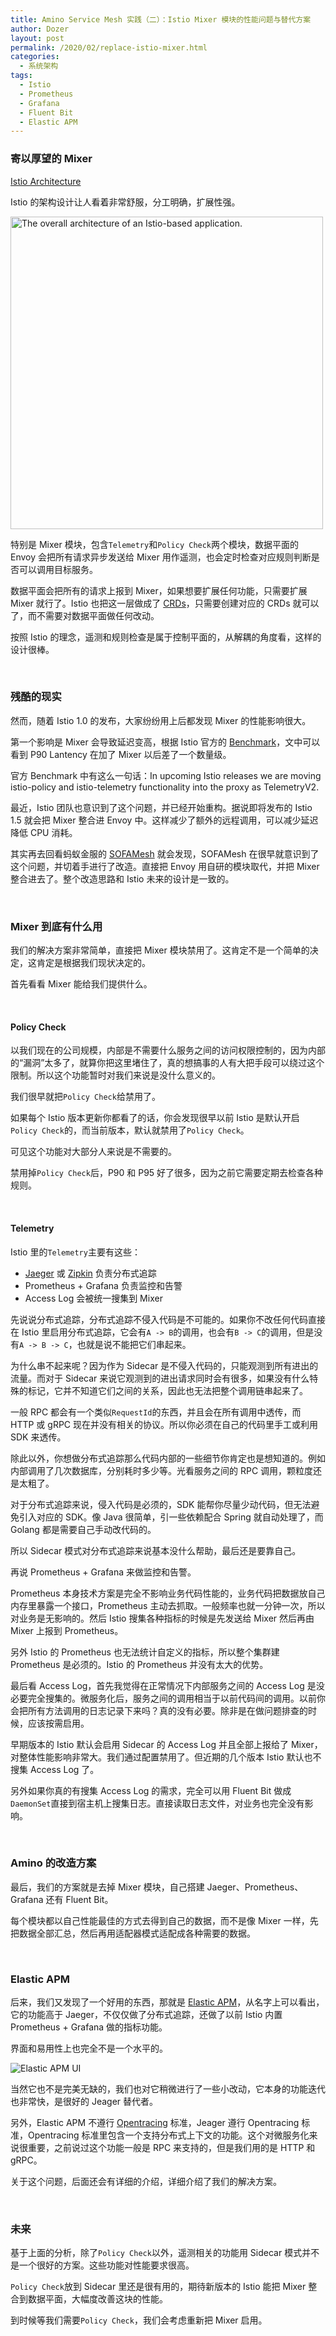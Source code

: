 ```yaml
---
title: Amino Service Mesh 实践（二）：Istio Mixer 模块的性能问题与替代方案
author: Dozer
layout: post
permalink: /2020/02/replace-istio-mixer.html
categories:
  - 系统架构
tags:
  - Istio
  - Prometheus
  - Grafana
  - Fluent Bit
  - Elastic APM
---
```


### 寄以厚望的 Mixer

[Istio Architecture](https://istio.io/docs/ops/deployment/architecture/)

Istio 的架构设计让人看着非常舒服，分工明确，扩展性强。

<img width="500" src="/uploads/2020/02/istio-arch.svg" alt="The overall architecture of an Istio-based application.">

特别是 Mixer 模块，包含`Telemetry`和`Policy Check`两个模块，数据平面的 Envoy 会把所有请求异步发送给 Mixer 用作遥测，也会定时检查对应规则判断是否可以调用目标服务。

数据平面会把所有的请求上报到 Mixer，如果想要扩展任何功能，只需要扩展 Mixer 就行了。Istio 也把这一层做成了 [CRDs](https://kubernetes.io/docs/concepts/extend-kubernetes/api-extension/custom-resources/)，只需要创建对应的 CRDs 就可以了，而不需要对数据平面做任何改动。

按照 Istio 的理念，遥测和规则检查是属于控制平面的，从解耦的角度看，这样的设计很棒。

<!--more-->

&nbsp;

### 残酷的现实

然而，随着 Istio 1.0 的发布，大家纷纷用上后都发现 Mixer 的性能影响很大。

第一个影响是 Mixer 会导致延迟变高，根据 Istio 官方的 [Benchmark](https://istio.io/docs/ops/deployment/performance-and-scalability/)，文中可以看到 P90 Lantency 在加了 Mixer 以后差了一个数量级。

官方 Benchmark 中有这么一句话：In upcoming Istio releases we are moving istio-policy and istio-telemetry functionality into the proxy as TelemetryV2.

最近，Istio 团队也意识到了这个问题，并已经开始重构。据说即将发布的 Istio 1.5 就会把 Mixer 整合进 Envoy 中。这样减少了额外的远程调用，可以减少延迟降低 CPU 消耗。

其实再去回看蚂蚁金服的 [SOFAMesh](https://www.sofastack.tech/projects/sofa-mesh/overview/) 就会发现，SOFAMesh 在很早就意识到了这个问题，并切着手进行了改造。直接把 Envoy 用自研的模块取代，并把 Mixer 整合进去了。整个改造思路和 Istio 未来的设计是一致的。

&nbsp;

### Mixer 到底有什么用

我们的解决方案非常简单，直接把 Mixer 模块禁用了。这肯定不是一个简单的决定，这肯定是根据我们现状决定的。

首先看看 Mixer 能给我们提供什么。

&nbsp;

#### Policy Check

以我们现在的公司规模，内部是不需要什么服务之间的访问权限控制的，因为内部的“漏洞”太多了，就算你把这里堵住了，真的想搞事的人有大把手段可以绕过这个限制。所以这个功能暂时对我们来说是没什么意义的。

我们很早就把`Policy Check`给禁用了。

如果每个 Istio 版本更新你都看了的话，你会发现很早以前 Istio 是默认开启`Policy Check`的，而当前版本，默认就禁用了`Policy Check`。

可见这个功能对大部分人来说是不需要的。

禁用掉`Policy Check`后，P90 和 P95 好了很多，因为之前它需要定期去检查各种规则。

&nbsp;

#### Telemetry

Istio 里的`Telemetry`主要有这些：

- [Jaeger](https://www.jaegertracing.io/) 或 [Zipkin](https://zipkin.io/) 负责分布式追踪
- Prometheus + Grafana 负责监控和告警
- Access Log 会被统一搜集到 Mixer

先说说分布式追踪，分布式追踪不侵入代码是不可能的。如果你不改任何代码直接在 Istio 里启用分布式追踪，它会有`A -> B`的调用，也会有`B -> C`的调用，但是没有`A -> B -> C`，也就是说不能把它们串起来。

为什么串不起来呢？因为作为 Sidecar 是不侵入代码的，只能观测到所有进出的流量。而对于 Sidecar 来说它观测到的进出请求同时会有很多，如果没有什么特殊的标记，它并不知道它们之间的关系，因此也无法把整个调用链串起来了。

一般 RPC 都会有一个类似`RequestId`的东西，并且会在所有调用中透传，而 HTTP 或 gRPC 现在并没有相关的协议。所以你必须在自己的代码里手工或利用 SDK 来透传。

除此以外，你想做分布式追踪那么代码内部的一些细节你肯定也是想知道的。例如内部调用了几次数据库，分别耗时多少等。光看服务之间的 RPC 调用，颗粒度还是太粗了。

对于分布式追踪来说，侵入代码是必须的，SDK 能帮你尽量少动代码，但无法避免引入对应的 SDK。像 Java 很简单，引一些依赖配合 Spring 就自动处理了，而 Golang 都是需要自己手动改代码的。

所以 Sidecar 模式对分布式追踪来说基本没什么帮助，最后还是要靠自己。

再说 Prometheus + Grafana 来做监控和告警。

Prometheus 本身技术方案是完全不影响业务代码性能的，业务代码把数据放自己内存里暴露一个接口，Prometheus 主动去抓取。一般频率也就一分钟一次，所以对业务是无影响的。然后 Istio 搜集各种指标的时候是先发送给 Mixer 然后再由 Mixer 上报到 Prometheus。

另外 Istio 的 Prometheus 也无法统计自定义的指标，所以整个集群建 Prometheus 是必须的。Istio 的 Prometheus 并没有太大的优势。

最后看 Access Log，首先我觉得在正常情况下内部服务之间的 Access Log 是没必要完全搜集的。微服务化后，服务之间的调用相当于以前代码间的调用。以前你会把所有方法调用的日志记录下来吗？真的没有必要。除非是在做问题排查的时候，应该按需启用。

早期版本的 Istio 默认会启用 Sidecar 的 Access Log 并且全部上报给了 Mixer，对整体性能影响非常大。我们通过配置禁用了。但近期的几个版本 Istio 默认也不搜集 Access Log 了。

另外如果你真的有搜集 Access Log 的需求，完全可以用 Fluent Bit 做成`DaemonSet`直接到宿主机上搜集日志。直接读取日志文件，对业务也完全没有影响。

&nbsp;

### Amino 的改造方案

最后，我们的方案就是去掉 Mixer 模块，自己搭建 Jaeger、Prometheus、Grafana 还有 Fluent Bit。

每个模块都以自己性能最佳的方式去得到自己的数据，而不是像 Mixer 一样，先把数据全部汇总，然后再用适配器模式适配成各种需要的数据。

&nbsp;

### Elastic APM

后来，我们又发现了一个好用的东西，那就是 [Elastic APM](https://www.elastic.co/cn/apm)，从名字上可以看出，它的功能高于 Jaeger，不仅仅做了分布式追踪，还做了以前 Istio 内置 Prometheus + Grafana 做的指标功能。

界面和易用性上也完全不是一个水平的。

![Elastic APM UI](/uploads/2020/02/elastic-apm.png)

当然它也不是完美无缺的，我们也对它稍微进行了一些小改动，它本身的功能迭代也非常快，是很好的 Jeager 替代者。

另外，Elastic APM 不遵行 [Opentracing](https://opentracing.io/) 标准，Jeager 遵行 Opentracing 标准，Opentracing 标准里包含一个支持分布式上下文的功能。这个对微服务化来说很重要，之前说过这个功能一般是 RPC 来支持的，但是我们用的是 HTTP 和 gRPC。

关于这个问题，后面还会有详细的介绍，详细介绍了我们的解决方案。

&nbsp;

### 未来

基于上面的分析，除了`Policy Check`以外，遥测相关的功能用 Sidecar 模式并不是一个很好的方案。这些功能对性能要求很高。

`Policy Check`放到 Sidecar 里还是很有用的，期待新版本的 Istio 能把 Mixer 整合到数据平面，大幅度改善这块的性能。

到时候等我们需要`Policy Check`，我们会考虑重新把 Mixer 启用。